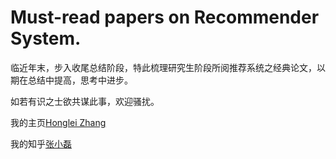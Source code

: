 # Must-read papers on Recommender System.

临近年末，步入收尾总结阶段，特此梳理研究生阶段所阅推荐系统之经典论文，以期在总结中提高，思考中进步。

如若有识之士欲共谋此事，欢迎骚扰。

我的主页[Honglei Zhang](http://midas.bjtu.edu.cn/Home/MemberStudent/27)

我的知乎[张小磊](https://www.zhihu.com/people/hongleizhang)


